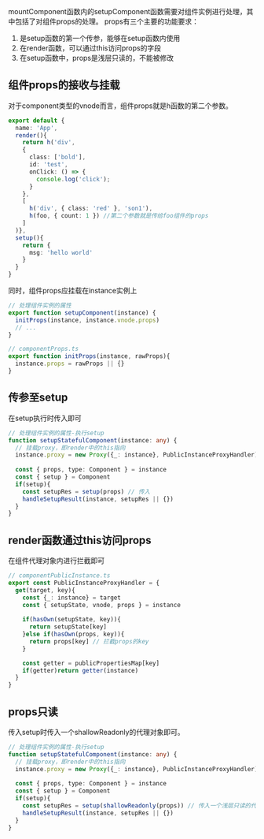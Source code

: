 mountComponent函数内的setupComponent函数需要对组件实例进行处理，其中包括了对组件props的处理。
props有三个主要的功能要求：
1. 是setup函数的第一个传参，能够在setup函数内使用
2. 在render函数，可以通过this访问props的字段
3. 在setup函数中，props是浅层只读的，不能被修改
## 组件props的接收与挂载
对于component类型的vnode而言，组件props就是h函数的第二个参数。
```ts
export default {
  name: 'App',
  render(){
    return h('div', 
    {
      class: ['bold'], 
      id: 'test',
      onClick: () => {
        console.log('click');
      }
    }, 
    [
      h('div', { class: 'red' }, 'son1'), 
      h(foo, { count: 1 }) //第二个参数就是传给foo组件的props 
    ]
  )},
  setup(){
    return {
      msg: 'hello world'
    }
  }
}
```
同时，组件props应挂载在instance实例上
```ts
// 处理组件实例的属性
export function setupComponent(instance) {
  initProps(instance, instance.vnode.props)
  // ...
}

// componentProps.ts
export function initProps(instance, rawProps){
  instance.props = rawProps || {}
}
```

## 传参至setup
在setup执行时传入即可
```ts
// 处理组件实例的属性-执行setup
function setupStatefulComponent(instance: any) {
  // 挂载proxy，即render中的this指向
  instance.proxy = new Proxy({_: instance}, PublicInstanceProxyHandler)
  
  const { props, type: Component } = instance
  const { setup } = Component 
  if(setup){
    const setupRes = setup(props) // 传入
    handleSetupResult(instance, setupRes || {})
  }
}
```

## render函数通过this访问props
在组件代理对象内进行拦截即可
```ts
// componentPublicInstance.ts
export const PublicInstanceProxyHandler = {
  get(target, key){
    const {_: instance} = target
    const { setupState, vnode, props } = instance
    
    if(hasOwn(setupState, key)){
      return setupState[key]
    }else if(hasOwn(props, key)){
      return props[key] // 拦截props的key
    }

    const getter = publicPropertiesMap[key]
    if(getter)return getter(instance)
  }
}
```

## props只读
传入setup时传入一个shallowReadonly的代理对象即可。
```ts
// 处理组件实例的属性-执行setup
function setupStatefulComponent(instance: any) {
  // 挂载proxy，即render中的this指向
  instance.proxy = new Proxy({_: instance}, PublicInstanceProxyHandler)
  
  const { props, type: Component } = instance
  const { setup } = Component 
  if(setup){
    const setupRes = setup(shallowReadonly(props)) // 传入一个浅层只读的代理
    handleSetupResult(instance, setupRes || {})
  }
}
```